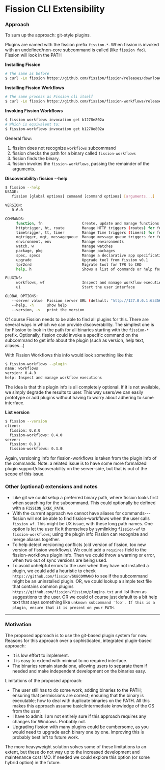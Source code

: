 # Fission CLI Extensibility

### Approach
To sum up the approach: git-style plugins.

Plugins are named with the fission prefix `fission-*`. When fission is invoked with an undefined/non-core subcommand 
is called (like `fission foo`). Fission will look in the PATH  

**Installing Fission**
```bash
# The same as before
$ curl -Lo fission https://github.com/fission/fission/releases/download/0.7.2/fission-cli-osx && chmod +x fission && sudo mv fission /usr/local/bin/
```

**Installing Fission Workflows**
```bash
# The same process as Fission cli itself
$ curl -Lo fission https://github.com/fission/fission-workflows/releases/download/0.4.0/fission-workflows-osx && chmod +x fission-workflows && sudo mv fission-workflows /usr/local/bin/
```

**Invoking Fission Workflows**
```bash
$ fission workflows invocation get b1278e802a
# Which is equivalent to:
$ fission-workflows invocation get b1278e802a
```
General flow: 
1. fission does not recognize `workflows` subcommand
2. fission checks the path for a binary called `fission-workflows`
3. fission finds the binary.
4. fission invokes the `fission-workflows`, passing the remainder of the arguments.

**Discoverability: fission --help**
```bash
$ fission --help
USAGE:
   fission [global options] command [command options] [arguments...]

VERSION:
   0.6.0

COMMANDS:
     function, fn                  Create, update and manage functions
     httptrigger, ht, route        Manage HTTP triggers (routes) for functions
     timetrigger, tt, timer        Manage Time triggers (timers) for functions
     mqtrigger, mqt, messagequeue  Manage message queue triggers for functions
     environment, env              Manage environments
     watch, w                      Manage watches
     package, pkg                  Manage packages
     spec, specs                   Manage a declarative app specification
     upgrade                       Upgrade tool from fission v0.1
     tpr2crd                       Migrate tool for TPR to CRD
     help, h                       Shows a list of commands or help for one command

PLUGINS:
     workflows, wf                 Inspect and manage workflow executions
     ui                            Start the user interface

GLOBAL OPTIONS:
   --server value  Fission server URL (default: "http://127.0.0.1:65356")
   --help, -h      show help
   --version, -v   print the version
```
Of course Fission needs to be able to find all plugins for this. There are several ways in which we can provide discoverability. The simplest one is for Fission to look in the path for all binaries starting with the `fission-*` prefix. Optionally, fission could invoke a specific command on the subcommand to get info about the plugin (such as version, help text, aliases...)

With Fission Workflows this info would look something like this: 
```bash
$ fission-workflows --plugin
name: workflows
version: 0.4.0
help: Inspect and manage workflow executions
```
The idea is that this plugin info is all completely optional. 
If it is not available, we simply degrade the results to user. 
This way users/we can easily prototype or add plugins without having to worry about adhering to some interface.

**List version**
```bash
$ fission --version
client: 
  fission: 0.8.0
  fission-workflows: 0.4.0
server:
  fission: 0.8.1
  fission-workflows: 0.3.0
```
Again, versioning info for fission-workflows is taken from the plugin info of the commands. 
Note: a related issue is to have some more formalized plugin support/discoverability on the server-side, 
but that is out of the scope of this issue.

### Other (optional) extensions and notes
- Like git we could setup a preferred binary path, where fission looks first when searching for the subcommand. 
This could optionally be defined with a `FISSION_EXEC_PATH`.
- With the current approach we cannot have aliases for commands---fission will not be able to find fission-workflows 
when the user calls `fission wf`. This might be UX issue, with these long path names. One option is let the user fix 
it themselves by symlinking `fission-wf` to `fission-workflows`; using the plugin info Fission can recognize and 
merge aliases together.
- To help detect versioning conflicts (old version of fission, too new version of fission workflows). We could add 
a `requires` field to the fission-workflows plugin info. Then we could throw a warning or error, when two out of sync 
versions are being used. 
- To avoid unhelpful errors to the user when they have not installed a plugin, we could add a heuristic to check 
`https://github.com/fission/SUBCOMMAND` to see if the subcommand might be an uninstalled plugin. 
OR, we could lookup a simple text file that contains common plugins `https://github.com/fission/fission/plugins.txt` 
and list them as suggestions to the user. OR we could of course just default to a bit help text that says something 
like `unknown subcommand 'foo'. If this is a plugin, ensure that it is present on your PATH`.

---

### Motivation

The proposed approach is to use the git-based plugin system for now. Reasons for this approach over a sophisticated, 
integrated plugin-based approach:
- It is low effort to implement.
- It is easy to extend with minimal to no required interface.
- The binaries remain standalone, allowing users to separate them if needed and make independent development on the 
binaries easy.

Limitations of the proposed approach:
- The user still has to do some work, adding binaries to the PATH; ensuring that permissions are correct; ensuring 
that the binary is executable; how to deal with duplicate binaries on the PATH. All this makes this approach assume 
basic/intermediate knowledge of the OS from the user.
- I have to admit: I am not entirely sure if this approach requires any changes for Windows. Probably not.
- Upgrading fission with many plugins could be cumbersome, as you would need to upgrade each binary one by one. 
Improving this is probably best left to future work.


The more heavyweight solution solves some of these limitations to an extent, but these do not way up to the increased 
development and maintenance cost IMO. If needed we could explore this option (or some hybrid option) in the future.
